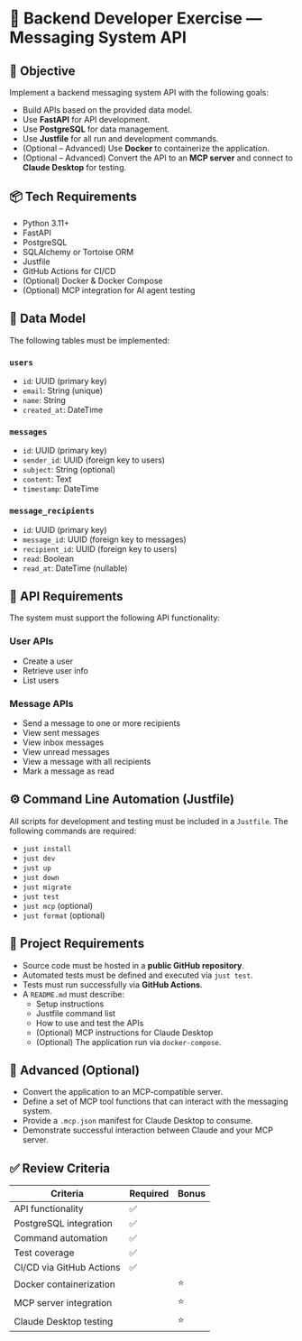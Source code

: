 # 🧪 Backend Developer Exercise — Messaging System API

## 🎯 Objective

Implement a backend messaging system API with the following goals:

- Build APIs based on the provided data model.
- Use **FastAPI** for API development.
- Use **PostgreSQL** for data management.
- Use **Justfile** for all run and development commands.
- (Optional – Advanced) Use **Docker** to containerize the application.
- (Optional – Advanced) Convert the API to an **MCP server** and connect to **Claude Desktop** for testing.

## 📦 Tech Requirements

- Python 3.11+
- FastAPI
- PostgreSQL
- SQLAlchemy or Tortoise ORM
- Justfile
- GitHub Actions for CI/CD
- (Optional) Docker & Docker Compose
- (Optional) MCP integration for AI agent testing

## 🧩 Data Model

The following tables must be implemented:

### `users`
- `id`: UUID (primary key)
- `email`: String (unique)
- `name`: String
- `created_at`: DateTime

### `messages`
- `id`: UUID (primary key)
- `sender_id`: UUID (foreign key to users)
- `subject`: String (optional)
- `content`: Text
- `timestamp`: DateTime

### `message_recipients`
- `id`: UUID (primary key)
- `message_id`: UUID (foreign key to messages)
- `recipient_id`: UUID (foreign key to users)
- `read`: Boolean
- `read_at`: DateTime (nullable)

## 📌 API Requirements

The system must support the following API functionality:

### User APIs
- Create a user
- Retrieve user info
- List users

### Message APIs
- Send a message to one or more recipients
- View sent messages
- View inbox messages
- View unread messages
- View a message with all recipients
- Mark a message as read

## ⚙️ Command Line Automation (Justfile)

All scripts for development and testing must be included in a `Justfile`. The following commands are required:

- `just install`
- `just dev`
- `just up`
- `just down`
- `just migrate`
- `just test`
- `just mcp` (optional)
- `just format` (optional)

## 🚀 Project Requirements

- Source code must be hosted in a **public GitHub repository**.
- Automated tests must be defined and executed via `just test`.
- Tests must run successfully via **GitHub Actions**.
- A `README.md` must describe:
  - Setup instructions
  - Justfile command list
  - How to use and test the APIs
  - (Optional) MCP instructions for Claude Desktop
  - (Optional) The application run via `docker-compose`.

## 🌟 Advanced (Optional)

- Convert the application to an MCP-compatible server.
- Define a set of MCP tool functions that can interact with the messaging system.
- Provide a `.mcp.json` manifest for Claude Desktop to consume.
- Demonstrate successful interaction between Claude and your MCP server.

## ✅ Review Criteria

| Criteria                 | Required | Bonus |
|--------------------------|----------|-------|
| API functionality        | ✅       |       |
| PostgreSQL integration   | ✅       |       |
| Command automation       | ✅       |       |
| Test coverage            | ✅       |       |
| CI/CD via GitHub Actions | ✅       |       |
| Docker containerization  |          | ⭐     |
| MCP server integration   |          | ⭐     |
| Claude Desktop testing   |          | ⭐     |

